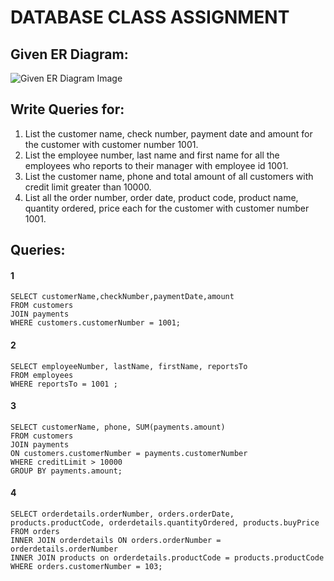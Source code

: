 # DATABASE CLASS ASSIGNMENT

## Given ER Diagram:
![Given ER Diagram Image](https://raw.githubusercontent.com/dharmendra-qait/database-class-assignment/master/Sample%20ER%20Diagram.jpg)

## Write Queries for:
  1. List the customer name, check number, payment date and amount for the customer with customer number 1001.
  2. List the employee number, last name and first name for all the employees  who reports to their manager with employee id 1001.
  3. List the customer name, phone and total amount of all customers with credit limit greater than 10000.
  4. List all the order number, order date, product code, product name, quantity ordered, price each  for the customer with customer number 1001.
  

## Queries:

#### 1
```
SELECT customerName,checkNumber,paymentDate,amount 
FROM customers
JOIN payments
WHERE customers.customerNumber = 1001;
```

#### 2
```
SELECT employeeNumber, lastName, firstName, reportsTo
FROM employees
WHERE reportsTo = 1001 ;
```

#### 3
```
SELECT customerName, phone, SUM(payments.amount)
FROM customers
JOIN payments
ON customers.customerNumber = payments.customerNumber
WHERE creditLimit > 10000 
GROUP BY payments.amount;
```

#### 4
```
SELECT orderdetails.orderNumber, orders.orderDate, products.productCode, orderdetails.quantityOrdered, products.buyPrice
FROM orders
INNER JOIN orderdetails ON orders.orderNumber = orderdetails.orderNumber 
INNER JOIN products on orderdetails.productCode = products.productCode
WHERE orders.customerNumber = 103;
```
